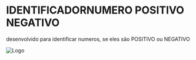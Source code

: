 
# IDENTIFICADORNUMERO POSITIVO NEGATIVO

desenvolvido para identificar numeros, se eles são POSITIVO ou NEGATIVO





![Logo](https://wearearmadillo.com/wp-content/uploads/2019/10/the-matrix-red-or-blue-pill_original-1.jpg)
